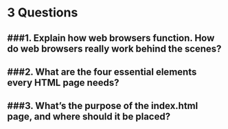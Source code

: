 # 3 Questions

###1. Explain how web browsers function. How do web browsers really work behind the scenes?
   -
###2. What are the four essential elements every HTML page needs?
   -
###3. What’s the purpose of the index.html page, and where should it be placed?
   -
